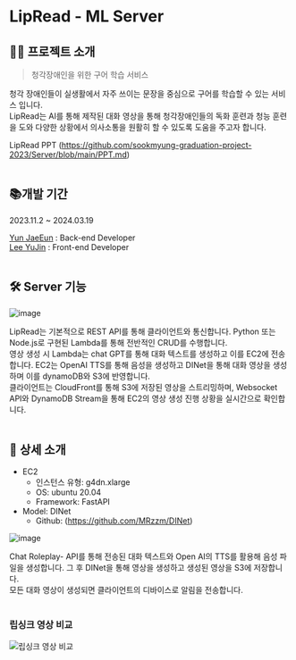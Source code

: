 # LipRead - ML Server    
## 🦻🏻 프로젝트 소개
> 청각장애인을 위한 구어 학습 서비스

청각 장애인들이 실생활에서 자주 쓰이는 문장을 중심으로 구어를 학습할 수 있는 서비스 입니다.   
LipRead는 AI를 통해 제작된 대화 영상을 통해 청각장애인들의 독화 훈련과 청능 훈련을 도와 다양한 상황에서 의사소통을 원활히 할 수 있도록 도움을 주고자 합니다. 

LipRead PPT (https://github.com/sookmyung-graduation-project-2023/Server/blob/main/PPT.md)  
<br/>  

## 📚개발 기간
2023.11.2 ~ 2024.03.19 

[Yun JaeEun](https://github.com/yunjaeeun44) : Back-end Developer  
[Lee YuJin](https://github.com/Ujaa) : Front-end Developer  
<br/>
  
## 🛠️ Server 기능

![image](https://github.com/sookmyung-graduation-project-2023/Server/assets/70003845/c3a57ba4-945a-4a76-99af-46aada547ce0)

 LipRead는 기본적으로 REST API를 통해 클라이언트와 통신합니다. Python 또는 Node.js로 구현된 Lambda를 통해 전반적인 CRUD를 수행합니다.  
영상 생성 시 Lambda는 chat GPT를 통해 대화 텍스트를 생성하고 이를 EC2에 전송합니다. EC2는 OpenAI TTS를 통해 음성을 생성하고 DINet을 통해 대화 영상을 생성하며 이를 dynamoDB와 S3에 반영합니다.   
클라이언트는 CloudFront를 통해 S3에 저장된 영상을 스트리밍하며, Websocket API와 DynamoDB Stream을 통해 EC2의 영상 생성 진행 상황을 실시간으로 확인합니다.  
<br/>
  
## 🔎 상세 소개

- EC2
  - 인스턴스 유형: g4dn.xlarge
  - OS: ubuntu 20.04
  - Framework: FastAPI
- Model: DINet
  - Github: (https://github.com/MRzzm/DINet)
 
![image](https://github.com/sookmyung-graduation-project-2023/Server/assets/70003845/567ca23a-b176-45e8-a43e-9fc34c3ba638)

 Chat Roleplay- API를 통해 전송된 대화 텍스트와 Open AI의 TTS를 활용해 음성 파일을 생성합니다. 그 후 DINet을 통해 영상을 생성하고 생성된 영상을 S3에 저장합니다.   
 모든 대화 영상이 생성되면 클라이언트의 디바이스로 알림을 전송합니다.   
<br/>  
  
### 립싱크 영상 비교

![립싱크 영상 비교](https://github.com/sookmyung-graduation-project-2023/Server/assets/70003845/4ec1760a-e18d-484e-b61c-8a4aea3d7c05)
